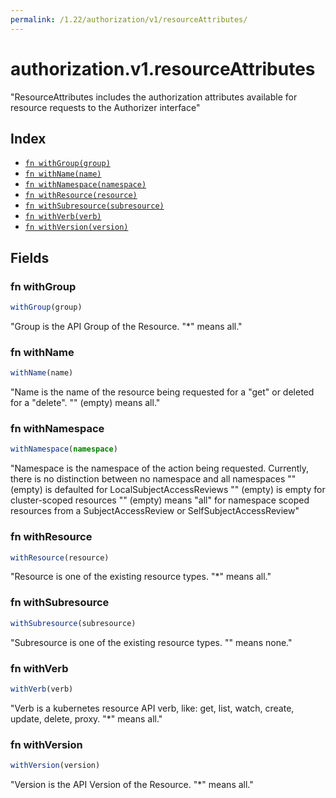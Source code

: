```yaml
---
permalink: /1.22/authorization/v1/resourceAttributes/
---
```


# authorization.v1.resourceAttributes

"ResourceAttributes includes the authorization attributes available for resource requests to the Authorizer interface"

## Index

* [`fn withGroup(group)`](#fn-withgroup)
* [`fn withName(name)`](#fn-withname)
* [`fn withNamespace(namespace)`](#fn-withnamespace)
* [`fn withResource(resource)`](#fn-withresource)
* [`fn withSubresource(subresource)`](#fn-withsubresource)
* [`fn withVerb(verb)`](#fn-withverb)
* [`fn withVersion(version)`](#fn-withversion)

## Fields

### fn withGroup

```ts
withGroup(group)
```

"Group is the API Group of the Resource.  \"*\" means all."

### fn withName

```ts
withName(name)
```

"Name is the name of the resource being requested for a \"get\" or deleted for a \"delete\". \"\" (empty) means all."

### fn withNamespace

```ts
withNamespace(namespace)
```

"Namespace is the namespace of the action being requested.  Currently, there is no distinction between no namespace and all namespaces \"\" (empty) is defaulted for LocalSubjectAccessReviews \"\" (empty) is empty for cluster-scoped resources \"\" (empty) means \"all\" for namespace scoped resources from a SubjectAccessReview or SelfSubjectAccessReview"

### fn withResource

```ts
withResource(resource)
```

"Resource is one of the existing resource types.  \"*\" means all."

### fn withSubresource

```ts
withSubresource(subresource)
```

"Subresource is one of the existing resource types.  \"\" means none."

### fn withVerb

```ts
withVerb(verb)
```

"Verb is a kubernetes resource API verb, like: get, list, watch, create, update, delete, proxy.  \"*\" means all."

### fn withVersion

```ts
withVersion(version)
```

"Version is the API Version of the Resource.  \"*\" means all."
